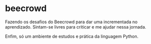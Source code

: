 # beecrowd
Fazendo os desafios do Beecrowd para dar uma incrementada no aprendizado. 
Sintam-se livres para criticar e me ajudar nessa jornada. 

Enfim, só um ambiente de estudos e prática da linguagem Python. 
